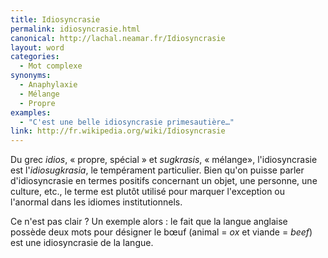 ```yaml
---
title: Idiosyncrasie
permalink: idiosyncrasie.html
canonical: http://lachal.neamar.fr/Idiosyncrasie
layout: word
categories:
  - Mot complexe
synonyms:
  - Anaphylaxie
  - Mélange
  - Propre
examples:
  - "C'est une belle idiosyncrasie primesautière…"
link: http://fr.wikipedia.org/wiki/Idiosyncrasie
---
```


Du grec *idios*, « propre, spécial » et *sugkrasis*, « mélange», l'idiosyncrasie est l'*idiosugkrasia*, le tempérament particulier. Bien qu'on puisse parler d'idiosyncrasie en termes positifs concernant un objet, une personne, une culture, etc., le terme est plutôt utilisé pour marquer l'exception ou l'anormal dans les idiomes institutionnels.

Ce n'est pas clair ? Un exemple alors : le fait que la langue anglaise possède deux mots pour désigner le bœuf (animal = *ox* et viande = *beef*) est une idiosyncrasie de la langue.

